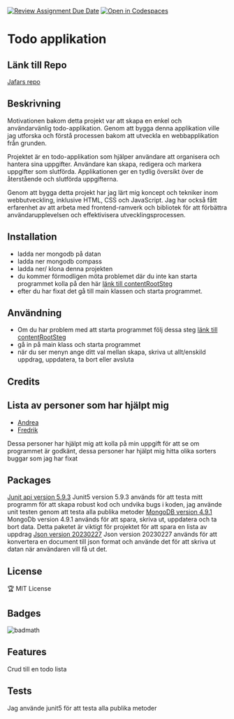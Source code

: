 [![Review Assignment Due Date](https://classroom.github.com/assets/deadline-readme-button-24ddc0f5d75046c5622901739e7c5dd533143b0c8e959d652212380cedb1ea36.svg)](https://classroom.github.com/a/MYVtI0hB)
[![Open in Codespaces](https://classroom.github.com/assets/launch-codespace-7f7980b617ed060a017424585567c406b6ee15c891e84e1186181d67ecf80aa0.svg)](https://classroom.github.com/open-in-codespaces?assignment_repo_id=11365490)
# Todo applikation
## Länk till Repo
[Jafars repo](https://github.com/Campus-Molndal-JIN23/todolist-Jafar-Hussein)
## Beskrivning
Motivationen bakom detta projekt var att skapa en enkel och användarvänlig todo-applikation. Genom att bygga denna applikation ville jag utforska och förstå processen bakom att utveckla en webbapplikation från grunden.

Projektet är en todo-applikation som hjälper användare att organisera och hantera sina uppgifter. Användare kan skapa, redigera och markera uppgifter som slutförda. Applikationen ger en tydlig översikt över de återstående och slutförda uppgifterna.

Genom att bygga detta projekt har jag lärt mig koncept och tekniker inom webbutveckling, inklusive HTML, CSS och JavaScript. Jag har också fått erfarenhet av att arbeta med frontend-ramverk och bibliotek för att förbättra användarupplevelsen och effektivisera utvecklingsprocessen.

## Installation
+ ladda ner mongodb på datan
+ ladda ner mongodb compass
+ ladda ner/ klona denna projekten
+ du kommer förmodligen möta problemet där du inte kan starta programmet kolla på den här [länk till contentRootSteg](ContentRootSteg)
+ efter du har fixat det gå till main klassen och starta programmet.

## Användning
+ Om du har problem med att starta programmet följ dessa steg [länk till contentRootSteg](ContentRootSteg)
+ gå in på main klass och starta programmet
+ när du ser menyn ange ditt val mellan skapa, skriva ut allt/enskild uppdrag, uppdatera, ta bort eller avsluta

## Credits

## Lista av personer som har hjälpt mig
* [Andrea]([https://github.com/person1](https://github.com/DreaTR))
* [Fredrik]([https://github.com/person1](https://github.com/Fringston))

Dessa personer har hjälpt mig att kolla på min uppgift för att se om programmet är godkänt, dessa personer har hjälpt mig hitta olika sorters buggar som jag har fixat

## Packages
[Junit api version 5.9.3](https://mvnrepository.com/artifact/org.junit.jupiter/junit-jupiter-api/5.9.3)
Junit5 version 5.9.3 används för att testa mitt programm för att skapa robust kod och undvika bugs i koden, jag använde unit testen genom att testa alla publika metoder
[MongoDB version 4.9.1](https://mvnrepository.com/artifact/org.mongodb/mongodb-driver-sync/4.9.1)
MongoDb version 4.9.1 används för att spara, skriva ut, uppdatera och ta bort data. Detta paketet är viktigt för projektet för att spara en lista av uppdrag
[Json version 20230227](https://mvnrepository.com/artifact/org.json/json/20230227)
Json version 20230227 används för att konvertera en document till json format och använde det för att skriva ut datan när användaren vill få ut det.

## License 
🏆 MIT License
## Badges

![badmath](https://img.shields.io/github/languages/top/lernantino/badmath)

## Features

Crud till en todo lista

## Tests

Jag använde junit5 för att testa alla publika metoder
